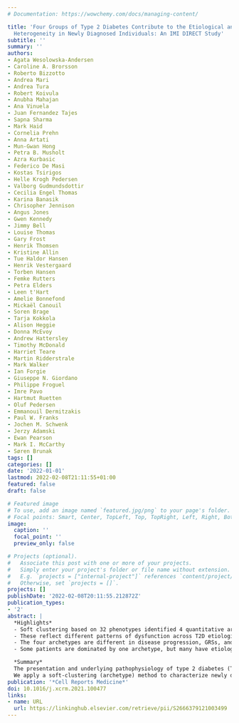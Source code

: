 ```yaml
---
# Documentation: https://wowchemy.com/docs/managing-content/

title: 'Four Groups of Type 2 Diabetes Contribute to the Etiological and Clinical
  Heterogeneity in Newly Diagnosed Individuals: An IMI DIRECT Study'
subtitle: ''
summary: ''
authors:
- Agata Wesolowska-Andersen
- Caroline A. Brorsson
- Roberto Bizzotto
- Andrea Mari
- Andrea Tura
- Robert Koivula
- Anubha Mahajan
- Ana Vinuela
- Juan Fernandez Tajes
- Sapna Sharma
- Mark Haid
- Cornelia Prehn
- Anna Artati
- Mun-Gwan Hong
- Petra B. Musholt
- Azra Kurbasic
- Federico De Masi
- Kostas Tsirigos
- Helle Krogh Pedersen
- Valborg Gudmundsdottir
- Cecilia Engel Thomas
- Karina Banasik
- Chrisopher Jennison
- Angus Jones
- Gwen Kennedy
- Jimmy Bell
- Louise Thomas
- Gary Frost
- Henrik Thomsen
- Kristine Allin
- Tue Haldor Hansen
- Henrik Vestergaard
- Torben Hansen
- Femke Rutters
- Petra Elders
- Leen t'Hart
- Amelie Bonnefond
- Mickaël Canouil
- Soren Brage
- Tarja Kokkola
- Alison Heggie
- Donna McEvoy
- Andrew Hattersley
- Timothy McDonald
- Harriet Teare
- Martin Ridderstrale
- Mark Walker
- Ian Forgie
- Giuseppe N. Giordano
- Philippe Froguel
- Imre Pavo
- Hartmut Ruetten
- Oluf Pedersen
- Emmanouil Dermitzakis
- Paul W. Franks
- Jochen M. Schwenk
- Jerzy Adamski
- Ewan Pearson
- Mark I. McCarthy
- Søren Brunak
tags: []
categories: []
date: '2022-01-01'
lastmod: 2022-02-08T21:11:55+01:00
featured: false
draft: false

# Featured image
# To use, add an image named `featured.jpg/png` to your page's folder.
# Focal points: Smart, Center, TopLeft, Top, TopRight, Left, Right, BottomLeft, Bottom, BottomRight.
image:
  caption: ''
  focal_point: ''
  preview_only: false

# Projects (optional).
#   Associate this post with one or more of your projects.
#   Simply enter your project's folder or file name without extension.
#   E.g. `projects = ["internal-project"]` references `content/project/deep-learning/index.md`.
#   Otherwise, set `projects = []`.
projects: []
publishDate: '2022-02-08T20:11:55.212872Z'
publication_types:
- '2'
abstract: |
  *Highlights*
  - Soft clustering based on 32 phenotypes identified 4 quantitative archetypes.
  - These reflect different patterns of dysfunction across T2D etiological processes.
  - The four archetypes are different in disease progression, GRSs, and omics signals.
  - Some patients are dominated by one archetype, but many have etiological combinations.

  *Summary*  
  The presentation and underlying pathophysiology of type 2 diabetes (T2D) is complex and heterogeneous. Recent studies attempted to stratify T2D into distinct subgroups using data-driven approaches, but their clinical utility may be limited if categorical representations of complex phenotypes are suboptimal.  
  We apply a soft-clustering (archetype) method to characterize newly diagnosed T2D based on 32 clinical variables. We assign quantitative clustering scores for individuals and investigate the associations with glycemic deterioration, genetic risk scores, circulating omics biomarkers, and phenotypic stability over 36 months. Four archetype profiles represent dysfunction patterns across combinations of T2D etiological processes and correlate with multiple circulating biomarkers. One archetype associated with obesity, insulin resistance, dyslipidemia, and impaired β cell glucose sensitivity corresponds with the fastest disease progression and highest demand for anti-diabetic treatment. We demonstrate that clinical heterogeneity in T2D can be mapped to heterogeneity in individual etiological processes, providing a potential route to personalized treatments.
publication: '*Cell Reports Medicine*'
doi: 10.1016/j.xcrm.2021.100477
links:
- name: URL
  url: https://linkinghub.elsevier.com/retrieve/pii/S2666379121003499
---
```

